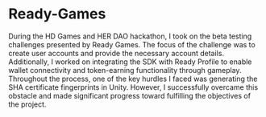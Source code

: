 # Ready-Games
During the HD Games and HER DAO hackathon, I took on the beta testing challenges presented by Ready Games. The focus of the challenge was to create user accounts and provide the necessary account details. Additionally, I worked on integrating the SDK with Ready Profile to enable wallet connectivity and token-earning functionality through gameplay. Throughout the process, one of the key hurdles I faced was generating the SHA certificate fingerprints in Unity. However, I successfully overcame this obstacle and made significant progress toward fulfilling the objectives of the project.
